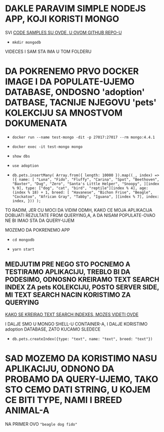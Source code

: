 # DAKLE PARAVIM SIMPLE NODEJS APP, KOJI KORISTI MONGO

SVI [CODE SAMPLES SU OVDE, U OVOM GITHUB REPO-U](https://github.com/btholt/db-samples)

- `mkdir mongodb`

VIDECES I SAM STA IMA U TOM FOLDERU

# DA POKRENEMO PRVO DOCKER IMAGE I DA POPULATE-UJEMO DATABASE, ONDOSNO 'adoption' DATBASE, TACNIJE NJEGOVU 'pets' KOLEKCIJU SA MNOSTVOM DOKUMENATA

- `docker run --name test-mongo -dit -p 27017:27017 --rm mongo:4.4.1`

- `docker exec -it test-mongo mongo`

- `show dbs`

- `use adoption`

- `db.pets.insertMany( Array.from({ length: 10000 }).map((_, index) => ({ name: [ "Luna", "Fido", "Fluffy", "Carina", "Spot", "Beethoven", "Baxter", "Dug", "Zero", "Santa's Little Helper", "Snoopy", ][index % 9], type: ["dog", "cat", "bird", "reptile"][index % 4], age: (index % 18) + 1, breed: [ "Havanese", "Bichon Frise", "Beagle", "Cockatoo", "African Gray", "Tabby", "Iguana", ][index % 7], index: index, })) );`

TO RADIM, JER CU MOCI DA VIDIM ODMH, KAKO CE MOJA APLIKACIJA DOBIJATI REZULTATE FROM QUERYING,A, A DA NISAM POPULATE-OVAO NE BI IMAO STA DA QUERY-UJEM

MOZEMO DA POKRENEMO APP

- `cd mongodb`

- `yarn start`

## MEDJUTIM PRE NEGO STO POCNEMO A TESTIRAMO APLIKACIJU, TREBLO BI DA PODESIMO, ODNOSNO KREIRAMO TEXT SEARCH INDEX ZA pets KOLEKCIJU, POSTO SERVER SIDE, MI TEXT SEARCH NACIN KORISTIMO ZA QUERYING

[KAKO SE KREIRAO TEXT SEARCH INDEXES, MOZES VIDETI OVDE](https://github.com/Rade58/databases-playground/tree/0_1_1_TEXT_SEARCH_INDEXES)

I DALJE SMO U MONGO SHELL-U CONTAINER-A, I DALJE KORISTIMO adoption DATABASE, ZATO KUCAMO SLEDECE

- `db.pets.createIndex({type: "text", name: "text", breed: "text"})`

# SAD MOZEMO DA KORISTIMO NASU APLIKACIJU, ODNONO DA PROBAMO DA QUERY-UJEMO, TAKO STO CEMO DATI STRING, U KOJEM CE BITI TYPE, NAMI I BREED ANIMAL-A

NA PRIMER OVO `"beagle dog fido"`


